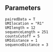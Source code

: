 ## Parameters

```
pairedData = T
UMIlocation = "R1"
UMIlength = 12
sequenceLength = 251
countsCutoff = 5
UMIdistance = 1
sequenceDistance = 3
```

